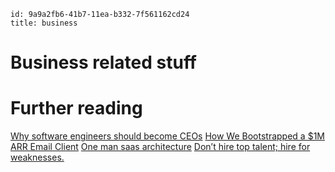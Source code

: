 ```
id: 9a9a2fb6-41b7-11ea-b332-7f561162cd24
title: business 
```

# Business related stuff

# Further reading

[Why software engineers should become CEOs][1]
[How We Bootstrapped a $1M ARR Email Client][2]
[One man saas architecture][3]
[Don’t hire top talent; hire for weaknesses.][4]

[1]: https://www.tlt21.com/why-software-engineers-should-become-ceos/
[2]: https://missiveapp.com/blog/how-we-built-1m-arr-email-client
[3]: https://anthonynsimon.com/blog/one-man-saas-architecture/
[4]: https://benjiweber.co.uk/blog/2021/04/10/dont-hire-top-talent-hire-for-weaknesses/
